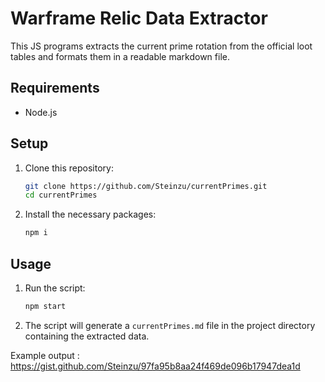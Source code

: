 # Warframe Relic Data Extractor

This JS programs extracts the current prime rotation from the official loot tables and formats them in a readable markdown file.

## Requirements

- Node.js

## Setup

1. Clone this repository:

    ```sh
    git clone https://github.com/Steinzu/currentPrimes.git
    cd currentPrimes
    ```

2. Install the necessary packages:

    ```sh
    npm i
    ```

## Usage

1. Run the script:

    ```sh
    npm start
    ```

2. The script will generate a `currentPrimes.md` file in the project directory containing the extracted data.

Example output : https://gist.github.com/Steinzu/97fa95b8aa24f469de096b17947dea1d
